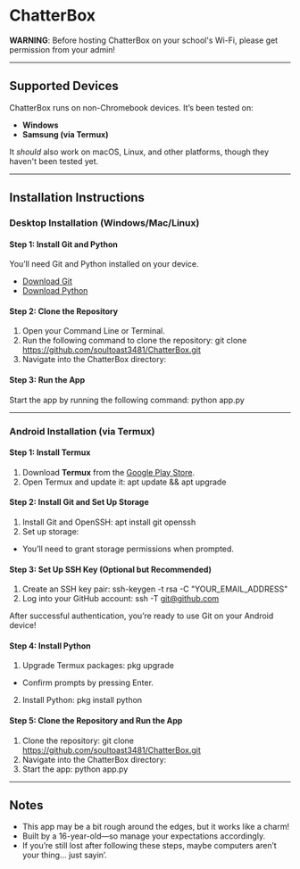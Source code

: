 # ChatterBox

**WARNING**: Before hosting ChatterBox on your school's Wi-Fi, please get permission from your admin!

---

## Supported Devices
ChatterBox runs on non-Chromebook devices. It’s been tested on:
- **Windows**
- **Samsung (via Termux)**

It *should* also work on macOS, Linux, and other platforms, though they haven't been tested yet.

---

## Installation Instructions

### Desktop Installation (Windows/Mac/Linux)

#### Step 1: Install Git and Python
You’ll need Git and Python installed on your device.
- [Download Git](https://git-scm.com/downloads)
- [Download Python](https://www.python.org)

#### Step 2: Clone the Repository
1. Open your Command Line or Terminal.
2. Run the following command to clone the repository: git clone https://github.com/soultoast3481/ChatterBox.git
3. Navigate into the ChatterBox directory:

#### Step 3: Run the App
Start the app by running the following command: python app.py


---

### Android Installation (via Termux)

#### Step 1: Install Termux
1. Download **Termux** from the [Google Play Store](https://play.google.com/store/apps/details?id=com.termux).
2. Open Termux and update it: apt update && apt upgrade


#### Step 2: Install Git and Set Up Storage
1. Install Git and OpenSSH: apt install git openssh
2. Set up storage:
- You’ll need to grant storage permissions when prompted.

#### Step 3: Set Up SSH Key (Optional but Recommended)
1. Create an SSH key pair: ssh-keygen -t rsa -C "YOUR_EMAIL_ADDRESS"
2. Log into your GitHub account: ssh -T git@github.com

After successful authentication, you’re ready to use Git on your Android device!

#### Step 4: Install Python
1. Upgrade Termux packages: pkg upgrade
- Confirm prompts by pressing Enter.
2. Install Python: pkg install python


#### Step 5: Clone the Repository and Run the App
1. Clone the repository: git clone https://github.com/soultoast3481/ChatterBox.git
2. Navigate into the ChatterBox directory:
3. Start the app: python app.py

---

## Notes

- This app may be a bit rough around the edges, but it works like a charm!
- Built by a 16-year-old—so manage your expectations accordingly.
- If you’re still lost after following these steps, maybe computers aren’t your thing… just sayin’.

